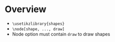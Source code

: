 # Overview

- `\usetikzlibrary{shapes}`
- `\node[shape, ..., draw]`
- Node option must contain `draw` to draw shapes
